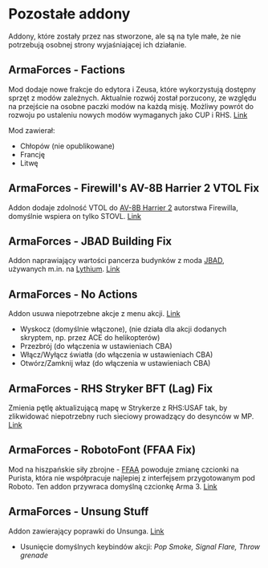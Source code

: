# Pozostałe addony
Addony, które zostały przez nas stworzone, ale są na tyle małe, że nie potrzebują osobnej strony wyjaśniającej ich działanie.

## ArmaForces - Factions
Mod dodaje nowe frakcje do edytora i Zeusa, które wykorzystują dostępny sprzęt z modów zależnych. Aktualnie rozwój został porzucony, ze względu na przejście na osobne paczki modów na każdą misję. Możliwy powrót do rozwoju po ustaleniu nowych modów wymaganych jako CUP i RHS. [Link](https://steamcommunity.com/sharedfiles/filedetails/?id=1677918299)

Mod zawierał:
- Chłopów (nie opublikowane)
- Francję
- Litwę

## ArmaForces - Firewill's AV-8B Harrier 2 VTOL Fix
Addon dodaje zdolność VTOL do [AV-8B Harrier 2](https://steamcommunity.com/workshop/filedetails/?id=1260802825) autorstwa Firewilla, domyślnie wspiera on tylko STOVL. [Link](https://steamcommunity.com/sharedfiles/filedetails/?id=1775621183)

## ArmaForces - JBAD Building Fix
Addon naprawiający wartości pancerza budynków z moda [JBAD](https://steamcommunity.com/workshop/filedetails/?id=520618345), używanych m.in. na [Lythium](https://steamcommunity.com/sharedfiles/filedetails/?id=909547724). [Link](https://steamcommunity.com/sharedfiles/filedetails/?id=1781106281)

## ArmaForces - No Actions
Addon usuwa niepotrzebne akcje z menu akcji. [Link](https://steamcommunity.com/sharedfiles/filedetails/?id=1682845363)

- Wyskocz (domyślnie włączone), (nie działa dla akcji dodanych skryptem, np. przez ACE do helikopterów)
- Przezbrój (do włączenia w ustawieniach CBA)
- Włącz/Wyłącz światła (do włączenia w ustawieniach CBA)
- Otwórz/Zamknij właz (do włączenia w ustawieniach CBA)

## ArmaForces - RHS Stryker BFT (Lag) Fix
Zmienia pętlę aktualizującą mapę w Strykerze z RHS:USAF tak, by zlikwidować niepotrzebny ruch sieciowy prowadzący do desynców w MP. [Link](https://steamcommunity.com/sharedfiles/filedetails/?id=1835490070)

## ArmaForces - RobotoFont (FFAA Fix)
Mod na hiszpańskie siły zbrojne - [FFAA](https://steamcommunity.com/workshop/filedetails/?id=820994401) powoduje zmianę czcionki na Purista, która nie współpracuje najlepiej z interfejsem przygotowanym pod Roboto. Ten addon przywraca domyślną czcionkę Arma 3. [Link](https://steamcommunity.com/sharedfiles/filedetails/?id=1687770349)

## ArmaForces - Unsung Stuff
Addon zawierający poprawki do Unsunga. [Link](https://steamcommunity.com/sharedfiles/filedetails/?id=1643338196)

- Usunięcie domyślnych keybindów akcji: _Pop Smoke, Signal Flare, Throw grenade_

